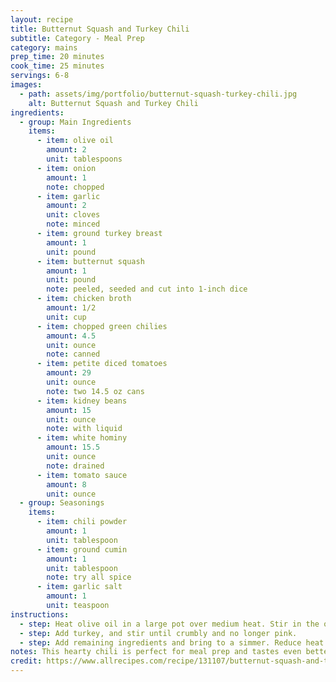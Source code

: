 ```yaml
---
layout: recipe
title: Butternut Squash and Turkey Chili
subtitle: Category - Meal Prep
category: mains
prep_time: 20 minutes
cook_time: 25 minutes
servings: 6-8
images:
  - path: assets/img/portfolio/butternut-squash-turkey-chili.jpg
    alt: Butternut Squash and Turkey Chili
ingredients:
  - group: Main Ingredients
    items:
      - item: olive oil
        amount: 2
        unit: tablespoons
      - item: onion
        amount: 1
        note: chopped
      - item: garlic
        amount: 2
        unit: cloves
        note: minced
      - item: ground turkey breast
        amount: 1
        unit: pound
      - item: butternut squash
        amount: 1
        unit: pound
        note: peeled, seeded and cut into 1-inch dice
      - item: chicken broth
        amount: 1/2
        unit: cup
      - item: chopped green chilies
        amount: 4.5
        unit: ounce
        note: canned
      - item: petite diced tomatoes
        amount: 29
        unit: ounce
        note: two 14.5 oz cans
      - item: kidney beans
        amount: 15
        unit: ounce
        note: with liquid
      - item: white hominy
        amount: 15.5
        unit: ounce
        note: drained
      - item: tomato sauce
        amount: 8
        unit: ounce
  - group: Seasonings
    items:
      - item: chili powder
        amount: 1
        unit: tablespoon
      - item: ground cumin
        amount: 1
        unit: tablespoon
        note: try all spice
      - item: garlic salt
        amount: 1
        unit: teaspoon
instructions:
  - step: Heat olive oil in a large pot over medium heat. Stir in the onion and garlic; cook and stir for 3 minutes.
  - step: Add turkey, and stir until crumbly and no longer pink.
  - step: Add remaining ingredients and bring to a simmer. Reduce heat to medium-low, cover, and simmer until the squash is tender, about 20 minutes.
notes: This hearty chili is perfect for meal prep and tastes even better the next day. The butternut squash adds a subtle sweetness that balances the savory turkey and spices.
credit: https://www.allrecipes.com/recipe/131107/butternut-squash-and-turkey-chili/
---
```

